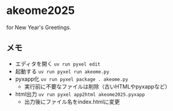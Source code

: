 # akeome2025
for New Year's Greetings.

## メモ
- エディタを開く `uv run pyxel edit`  
- 起動する `uv run pyxel run akeome.py`
- pyxapp化 `uv run pyxel package . akeome.py`
  - 実行前に不要なファイルは削除（古いHTMLやpyxappなど）
- html出力 `uv run pyxel app2html akeome2025.pyxapp`
  - 出力後にファイル名をindex.htmlに変更
